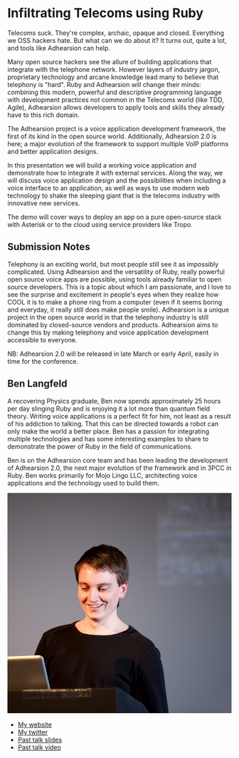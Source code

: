 # Infiltrating Telecoms using Ruby

Telecoms suck. They're complex, archaic, opaque and closed. Everything we OSS hackers hate. But what can we do about it? It turns out, quite a lot, and tools like Adhearsion can help.

Many open source hackers see the allure of building applications that integrate with the telephone network. However layers of industry jargon, proprietary technology and arcane knowledge lead many to believe that telephony is "hard". Ruby and Adhearsion will change their minds: combining this modern, powerful and descriptive programming language with development practices not common in the Telecoms world (like TDD, Agile), Adhearsion allows developers to apply tools and skills they already have to this rich domain.

The Adhearsion project is a voice application development framework, the first of its kind in the open source world. Additionally, Adhearsion 2.0 is here; a major evolution of the framework to support multiple VoIP platforms and better application designs.

In this presentation we will build a working voice application and demonstrate how to integrate it with external services. Along the way, we will discuss voice application design and the possibilities when including a voice interface to an application, as well as ways to use modern web technology to shake the sleeping giant that is the telecoms industry with innovative new services.

The demo will cover ways to deploy an app on a pure open-source stack with Asterisk or to the cloud using service providers like Tropo.

## Submission Notes

Telephony is an exciting world, but most people still see it as impossibly complicated. Using Adhearsion and the versatility of Ruby, really powerful open source voice apps are possible, using tools already familiar to open source developers. This is a topic about which I am passionate, and I love to see the surprise and excitement in people's eyes when they realize how COOL it is to make a phone ring from a computer (even if it seems boring and everyday, it really still does make people smile). Adhearsion is a unique project in the open source world in that the telephony industry is still dominated by closed-source vendors and products. Adhearsion aims to change this by making telephony and voice application development accessible to everyone.

NB: Adhearsion 2.0 will be released in late March or early April, easily in time for the conference.

## Ben Langfeld

A recovering Physics graduate, Ben now spends approximately 25 hours per day slinging Ruby and is enjoying it a lot more than quantum field theory. Writing voice applications is a perfect fit for him, not least as a result of his addiction to talking. That this can be directed towards a robot can only make the world a better place. Ben has a passion for integrating multiple technologies and has some interesting examples to share to demonstrate the power of Ruby in the field of communications.

Ben is on the Adhearsion core team and has been leading the development of Adhearsion 2.0, the next major evolution of the framework and in 3PCC in Ruby. Ben works primarily for Mojo Lingo LLC, architecting voice applications and the technology used to build them.

![Profile picture](https://github.com/benlangfeld/call-for-proposals/raw/master/ben_langfeld-infiltrating_telecoms_with_ruby/profile_picture.jpg)

- [My website](http://www.langfeld.me)
- [My twitter](https://twitter.com/#!/benlangfeld)
- [Past talk slides](https://github.com/mojolingo/EuRuKo2011)
- [Past talk video](http://www.youtube.com/watch?v=K851EQjvL1g)
